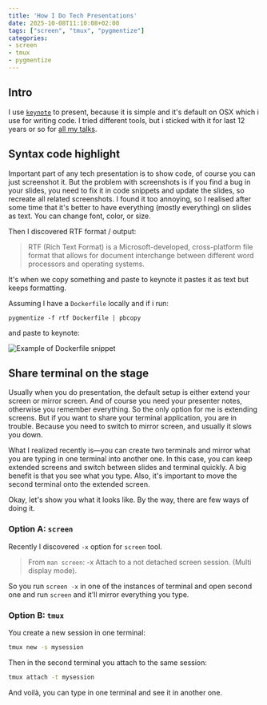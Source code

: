 ```yaml
---
title: 'How I Do Tech Presentations'
date: 2025-10-08T11:10:08+02:00
tags: ["screen", "tmux", "pygmentize"]
categories:
- screen
- tmux
- pygmentize
---
```


## Intro

I use [`keynote`](https://www.apple.com/in/keynote/) to present, because it is simple and it's default on OSX which i use for writing code.
I tried different tools, but i sticked with it for last 12 years or so for [all my talks](/pages/talks/).


## Syntax code highlight

Important part of any tech presentation is to show code, of course
you can just screenshot it. But the problem with screenshots is if you find
a bug in your slides, you need to fix it in code snippets and update the slides, so recreate
all related screenshots. I found it too annoying, so I realised after some time
that it's better to have everything (mostly everything) on slides as text. You can change
font, color, or size.

Then I discovered RTF format / output:  

> RTF (Rich Text Format) is a Microsoft-developed, cross-platform file format that allows for document interchange between different word processors and operating systems.

It's when we copy something and paste to keynote
it pastes it as text but keeps formatting.

Assuming I have a `Dockerfile` locally and if i run:

```
pygmentize -f rtf Dockerfile | pbcopy
```

and paste to keynote:

![Example of Dockerfile snippet](keynote-screenshot-docker.png)

<!-- ## Highlight specific lines -->
<!-- TODO: update later -->


## Share terminal on the stage

Usually when you do presentation, the default setup is either extend your screen or mirror screen.
And of course you need your presenter notes, otherwise you remember everything. So the only option
for me is extending screens. But if you want to share your terminal application, you are in trouble.
Because you need to switch to mirror screen, and usually it slows you down. 

What I realized recently is—you can create two terminals and mirror what you are typing in one terminal into another one. 
In this case, you can keep extended screens and switch between slides and terminal quickly.
A big benefit is that you see what you type. Also, it's important to move the second terminal onto the extended screen.

Okay, let's show you what it looks like. By the way, there are few ways of doing it.


### Option A: `screen`

Recently I discovered `-x` option for `screen` tool.

> From `man screen`:
> -x Attach to a not detached screen session. (Multi display mode).

So you run `screen -x` in one of the instances of terminal and open second 
one and run `screen` and it'll mirror everything you type. 

### Option B: `tmux`

You create a new session in one terminal:

```bash
tmux new -s mysession
```

Then in the second terminal you attach to the same session:

```bash
tmux attach -t mysession
```

And voilà, you can type in one terminal and see it in another one.